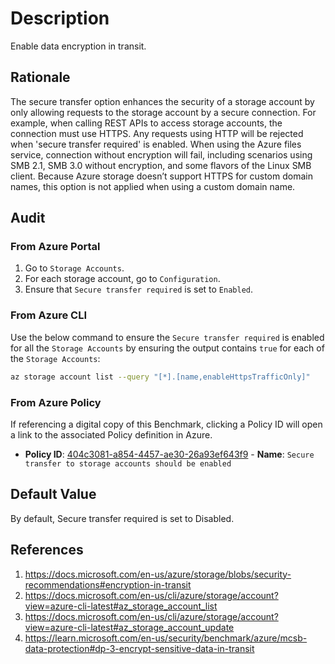 # Description

Enable data encryption in transit.

## Rationale

The secure transfer option enhances the security of a storage account by only allowing requests to the storage account by a secure connection. For example, when calling REST APIs to access storage accounts, the connection must use HTTPS. Any requests using HTTP will be rejected when 'secure transfer required' is enabled. When using the Azure files service, connection without encryption will fail, including scenarios using SMB 2.1, SMB 3.0 without encryption, and some flavors of the Linux SMB client. Because Azure storage doesn’t support HTTPS for custom domain names, this option is not applied when using a custom domain name.

## Audit

### From Azure Portal

1. Go to `Storage Accounts`.
2. For each storage account, go to `Configuration`.
3. Ensure that `Secure transfer required` is set to `Enabled`.

### From Azure CLI

Use the below command to ensure the `Secure transfer required` is enabled for all the `Storage Accounts` by ensuring the output contains `true` for each of the `Storage Accounts`:

```sh
az storage account list --query "[*].[name,enableHttpsTrafficOnly]"
```

### From Azure Policy

If referencing a digital copy of this Benchmark, clicking a Policy ID will open a link to the associated Policy definition in Azure.

- **Policy ID**: [404c3081-a854-4457-ae30-26a93ef643f9](https://portal.azure.com/#view/Microsoft_Azure_Policy/PolicyDetailBlade/definitionId/%2Fproviders%2FMicrosoft.Authorization%2FpolicyDefinitions%2F404c3081-a854-4457-ae30-26a93ef643f9) - **Name**: `Secure transfer to storage accounts should be enabled`

## Default Value

By default, Secure transfer required is set to Disabled.

## References

1. <https://docs.microsoft.com/en-us/azure/storage/blobs/security-recommendations#encryption-in-transit>
2. <https://docs.microsoft.com/en-us/cli/azure/storage/account?view=azure-cli-latest#az_storage_account_list>
3. <https://docs.microsoft.com/en-us/cli/azure/storage/account?view=azure-cli-latest#az_storage_account_update>
4. <https://learn.microsoft.com/en-us/security/benchmark/azure/mcsb-data-protection#dp-3-encrypt-sensitive-data-in-transit>
